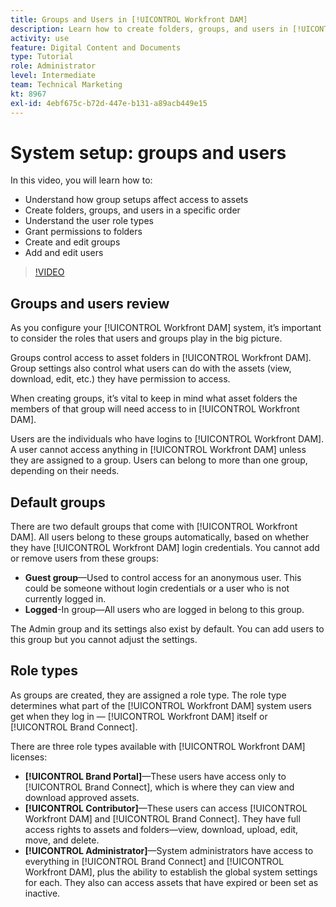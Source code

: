 ```yaml
---
title: Groups and Users in [!UICONTROL Workfront DAM]
description: Learn how to create folders, groups, and users in [!UICONTROL Workfront DAM]. Understand the user role types and grant permissions to folders.
activity: use
feature: Digital Content and Documents
type: Tutorial
role: Administrator
level: Intermediate
team: Technical Marketing
kt: 8967
exl-id: 4ebf675c-b72d-447e-b131-a89acb449e15
---
```

# System setup: groups and users

In this video, you will learn how to:

* Understand how group setups affect access to assets
* Create folders, groups, and users in a specific order
* Understand the user role types
* Grant permissions to folders
* Create and edit groups
* Add and edit users

>[!VIDEO](https://video.tv.adobe.com/v/335230/?quality=12)

## Groups and users review

As you configure your [!UICONTROL Workfront DAM] system, it’s important to consider the roles that users and groups play in the big picture.

Groups control access to asset folders in [!UICONTROL Workfront DAM]. Group settings also control what users can do with the assets (view, download, edit, etc.) they have permission to access.

When creating groups, it’s vital to keep in mind what asset folders the members of that group will need access to in [!UICONTROL Workfront DAM].

Users are the individuals who have logins to [!UICONTROL Workfront DAM]. A user cannot access anything in [!UICONTROL Workfront DAM] unless they are assigned to a group. Users can belong to more than one group, depending on their needs.

## Default groups

There are two default groups that come with [!UICONTROL Workfront DAM]. All users belong to these groups automatically, based on whether they have [!UICONTROL Workfront DAM] login credentials. You cannot add or remove users from these groups:

* **Guest group**—Used to control access for an anonymous user. This could be someone without login credentials or a user who is not currently logged in.
* **Logged**-In group—All users who are logged in belong to this group.

The Admin group and its settings also exist by default. You can add users to this group but you cannot adjust the settings.

## Role types

As groups are created, they are assigned a role type. The role type determines what part of the [!UICONTROL Workfront DAM] system users get when they log in — [!UICONTROL Workfront DAM] itself or [!UICONTROL Brand Connect].

There are three role types available with [!UICONTROL Workfront DAM] licenses:

* **[!UICONTROL Brand Portal]**—These users have access only to [!UICONTROL Brand Connect], which is where they can view and download approved assets.
* **[!UICONTROL Contributor]**—These users can access [!UICONTROL Workfront DAM] and [!UICONTROL Brand Connect]. They have full access rights to assets and folders—view, download, upload, edit, move, and delete.
* **[!UICONTROL Administrator]**—System administrators have access to everything in [!UICONTROL Brand Connect] and [!UICONTROL Workfront DAM], plus the ability to establish the global system settings for each. They also can access assets that have expired or been set as inactive.

<!-- 
Learn more graphic & documentation article link, below
* Understanding the difference between Workfront licenses and Workfront DAM role types
* -->
